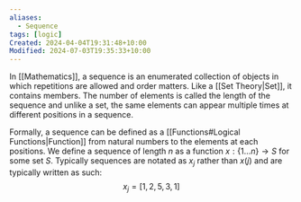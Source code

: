```yaml
---
aliases:
  - Sequence
tags: [logic]
Created: 2024-04-04T19:31:48+10:00
Modified: 2024-07-03T19:35:33+10:00
---
```

In [[Mathematics]], a sequence is an enumerated collection of objects in which repetitions are allowed and order matters. Like a [[Set Theory|Set]], it contains members. The number of elements is called the length of the sequence and unlike a set, the same elements can appear multiple times at different positions in a sequence.

Formally, a sequence can be defined as a [[Functions#Logical Functions|Function]] from natural numbers to the elements at each positions. We define a sequence of length $n$ as a function $x:\{1\dots n\}\to S$ for some set $S$. Typically sequences are notated as $x_j$ rather than $x(j)$ and are typically written as such:
$$x_j=[1,2,5,3,1]$$


